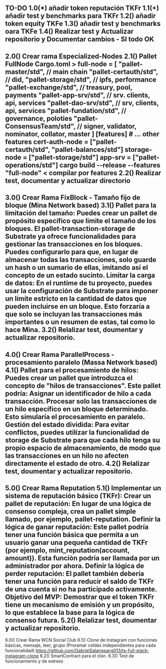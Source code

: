 TO-DO
1.0(*) añadir token reputación TKFr
1.1(+) añadir test y benchmarks para TKFr
1.2() añadir token equity TKFe
1.3() añadir test y benchmarks oara TKFe
1.4() Realizar test y Actualizar repositorio y Documentar cambios - SI todo OK
------------------------------------------------------------------
2.0() Crear rama Especialized-Nodes
2.1() Pallet FullNode
		Cargo.toml > full-node = [
			"pallet-master/std",        // main chain
			"pallet-certauth/std",      // did, 
			"pallet-storage/std",       // ipfs, performance
			"pallet-exchange/std",      // treasury, pool, payments
			"pallet-app-srv/std",       // srv. clients, api, services
			"pallet-dao-srv/std",       // srv, clients, api, services
			"pallet-fundation/std",     // governance, poloties
			"pallet-ConsensusTeam/std", // signer, validator, nominator, collator, master
			]
			[features]
				# ... other features
				cert-auth-node = ["pallet-certauth/std", "pallet-balances/std"]
				storage-node = ["pallet-storage/std"]
				app-srv = ["pallet-operations/std"]
		cargo build --release --features "full-node" < compilar por features
2.2() Realizar test, documentar y actualizar directorio 
------------------------------------------------------------------
3.0() Crear Rama FixBlock - Tamaño fijo de bloque (Mina Network based)
3.1() Pallet para la limitación del tamaño: 
		Puedes crear un pallet de propósito específico que limite el tamaño de los bloques. 
		El pallet-transaction-storage de Substrate ya ofrece funcionalidades para gestionar las transacciones en los bloques. 
		Puedes configurarlo para que, en lugar de almacenar todas las transacciones, solo guarde un hash o un sumario de ellas, imitando así el concepto de un estado sucinto.
		Limitar la carga de datos: 
			En el runtime de tu proyecto, puedes usar la configuración de Substrate para imponer un límite estricto en la cantidad de datos que pueden incluirse en un bloque. 
			Esto forzaría a que solo se incluyan las transacciones más importantes o un resumen de estas, tal como lo hace Mina.
3.2()	Relalizar test, doumentar y actualizar repositorio.
------------------------------------------------------------------
4.0() Crear Rama ParallelProcess - procesamiento paralelo (Massa Network based)
4.1() Pallet para el procesamiento de hilos: 
		Puedes crear un pallet que introduzca el concepto de "hilos de transacciones". Este pallet podría:
		Asignar un identificador de hilo a cada transacción.
		Procesar solo las transacciones de un hilo específico en un bloque determinado. Esto simularía el procesamiento en paralelo.
		Gestión del estado dividida: 
			Para evitar conflictos, puedes utilizar la funcionalidad de storage de Substrate para que cada hilo tenga su propio espacio de almacenamiento, 
			de modo que las transacciones en un hilo no afecten directamente el estado de otro.
4.2() Relalizar test, doumentar y actualizar repositorio.
------------------------------------------------------------------
5.0() Crear Rama Reputation
5.1() Implementar un sistema de reputación básico (TKFr):
		Crear un pallet de reputación: En lugar de una lógica de consenso compleja, crea un pallet simple llamado, por ejemplo, pallet-reputation.
		Definir la lógica de ganar reputación: Este pallet podría tener una función básica que permita a un usuario ganar una pequeña cantidad de TKFr (por ejemplo, mint_reputation(account, amount)). 
			Esta función podría ser llamada por un administrador por ahora.
		Definir la lógica de perder reputación: El pallet también debería tener una función para reducir el saldo de TKFr de una cuenta si no ha participado activamente.
		Objetivo del MVP: Demostrar que el token TKFr tiene un mecanismo de emisión y un propósito, lo que establece la base para la lógica de consenso futura.
5.2() Relalizar test, doumentar y actualizar repositorio.
-----------------------------------------------------------
6.0() Crear Rama WCN Social Club
6.1() Clone de Instagram con funciones  básicas, mensaje, leer, grupo (Proramar celdas independientes para cada funcionalidad)
		https://github.com/GabrielSalangsang013/ts-full-stack-instagram-clone
6.2() SmartContract para el clon.
6.3() Test de funcionamiento y de estress 